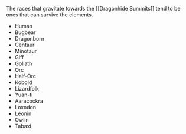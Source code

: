 The races that gravitate towards the [[Dragonhide Summits]] tend to be ones that can survive the elements.

- Human
- Bugbear
- Dragonborn
- Centaur
- Minotaur
- Giff
- Goliath
- Orc
- Half-Orc
- Kobold
- Lizardfolk
- Yuan-ti
- Aaracockra
- Loxodon
- Leonin
- Owlin
- Tabaxi